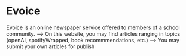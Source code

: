 # Evoice
Evoice is an online newspaper service offered to members of a school community. 
--> On this website, you may find articles ranging in topics (openAI, spotifyWrapped, book recommmendations, etc.)
--> You may submit your own articles for publish
